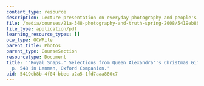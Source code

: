 ```yaml
---
content_type: resource
description: Lecture presentation on everyday photography and people's lives.
file: /media/courses/21a-348-photography-and-truth-spring-2008/5419eb8b4f04bbeca2a51fd7aaa880c7_MIT21A_348S08_snapshotsR.pdf
file_type: application/pdf
learning_resource_types: []
ocw_type: OCWFile
parent_title: Photos
parent_type: CourseSection
resourcetype: Document
title: '"Royal Snaps." Selections from Queen Alexandra''s Christmas Gift Book and
  p. 548 in Lenman, Oxford Companion.'
uid: 5419eb8b-4f04-bbec-a2a5-1fd7aaa880c7
---
```

